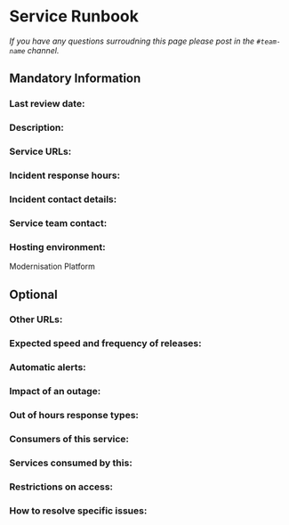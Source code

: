 # Service Runbook

<!-- This is a template that should be populated by the development team when moving to the modernisation platform, but also reviewed and kept up to date.
To ensure that people looking at your runbook can get the information they need quickly, your runbook should be short but clear. Throughout, only use acronyms if you’re confident that someone who has just been woken up at 3am would understand them. -->

_If you have any questions surroudning this page please post in the `#team-name` channel._

## Mandatory Information

### **Last review date:**

<!-- Adding the last date this page was reviewed, with any accompanying information -->

### **Description:**

<!-- A short (less than 50 word) description of what your service does, and who it’s for.-->

### **Service URLs:**

<!--  The URL(s) of the service’s production environment, and test environments if possible-->

### **Incident response hours:**

<!-- When your service receives support for urgent issues. This should be written in a clear, unambiguous way. For example: 24/7/365, Office hours, usually 9am-6pm on working days, or 7am-10pm, 365 days a year. -->

### **Incident contact details:**

<!-- How people can raise an urgent issue with your service. This must not be the email address or phone number of an individual on your team, it should be a shared email address, phone number, or website that allows someone with an urgent issue to raise it quickly. -->

### **Service team contact:**

<!-- How people with non-urgent issues or questions can get in touch with your team. As with incident contact details, this must not be the email address or phone number of an individual on the team, it should be a shared email address or a ticket tracking system.-->

### **Hosting environment:**

Modernisation Platform

<!-- If your service is hosted on another MOJ team’s infrastructure, link to their runbook. If your service has another arrangement or runs its own infrastructure, you should list the supplier of that infrastructure (ideally linking to your account’s login page) and describe, simply and briefly, how to raise an issue with them. -->

## Optional

### **Other URLs:**

<!--  If you can, provide links to the service’s monitoring dashboard(s), health checks, documentation (ideally describing how to run/work with the service), and main GitHub repository. -->

### **Expected speed and frequency of releases:**

<!-- How often are you able to release changes to your service, and how long do those changes take? -->

### **Automatic alerts:**

<!-- List, briefly, problems (or types of problem) that will automatically alert your team when they occur. -->

### **Impact of an outage:**

<!-- A short description of the risks if your service is down for an extended period of time. -->

### **Out of hours response types:**

<!-- Describe how incidents that page a person on call are responded to. How long are out-of-hours responders expected to spend trying to resolve issues before they stop working, put the service into maintenance mode, and hand the issue to in-hours support? -->

### **Consumers of this service:**

<!-- List which other services (with links to their runbooks) rely on this service. If your service is considered a platform, these may be too numerous to reasonably list. -->

### **Services consumed by this:**

<!-- List which other services (with links to their runbooks) this service relies on. -->

### **Restrictions on access:**

<!-- Describe any conditions which restrict access to the service, such as if it’s IP-restricted or only accessible from a private network.-->

### **How to resolve specific issues:**

<!-- Describe the steps someone might take to resolve a specific issue or incident, often for use when on call. This may be a large amount of information, so may need to be split out into multiple pages, or link to other documents.-->
